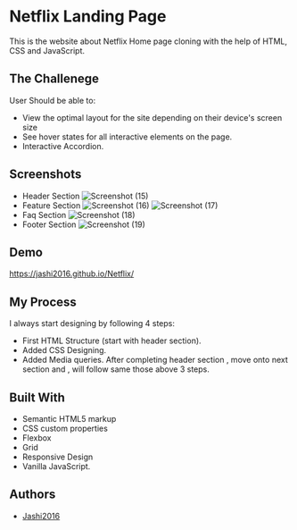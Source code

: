 
# Netflix Landing Page

This is the website about Netflix Home page cloning with the help of HTML, CSS and JavaScript.



## The Challenege

User Should be able to:

 - View the optimal layout for the site depending on their device's screen size
 - See hover states for all interactive elements on the page.
 - Interactive Accordion.


## Screenshots

- Header Section
![Screenshot (15)](https://github.com/jashi2016/Netflix/assets/49145285/23bb90a8-daa3-42ce-b9df-fc32fbf4ed86)
- Feature Section
![Screenshot (16)](https://github.com/jashi2016/Netflix/assets/49145285/dab3fb16-b68d-4e24-9f13-5c3c603a5535)
![Screenshot (17)](https://github.com/jashi2016/Netflix/assets/49145285/6f7765cc-ed17-4d51-a2e4-3d6a192a7f6e)
- Faq Section
![Screenshot (18)](https://github.com/jashi2016/Netflix/assets/49145285/1a1c6a00-be5a-45c1-8126-79262c6b0da0)
- Footer Section
![Screenshot (19)](https://github.com/jashi2016/Netflix/assets/49145285/181b635b-eb52-4a89-a805-08232d090024)

## Demo

https://jashi2016.github.io/Netflix/




## My Process

I always start designing by following 4 steps:

- First HTML Structure (start with header section).
- Added CSS Designing.
- Added Media queries.
After completing header section , move onto next section and , will follow same those above 3 steps.
## Built With

- Semantic HTML5 markup
- CSS custom properties
- Flexbox
- Grid
- Responsive Design
- Vanilla JavaScript.
## Authors

- [Jashi2016](https://github.com/jashi2016)

